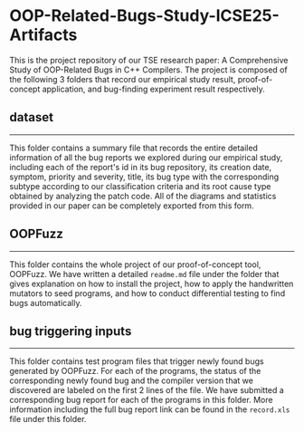# OOP-Related-Bugs-Study-ICSE25-Artifacts
This is the project repository of our TSE research paper: A Comprehensive Study of OOP-Related Bugs in C++ Compilers.
The project is composed of the following 3 folders that record our empirical study result, proof-of-concept application, and bug-finding experiment result respectively.


  
## dataset

---
This folder contains a summary file that records the entire detailed information of all the bug reports we explored during our empirical study, including each of the report's id in its bug repository, its creation date, symptom, priority and severity, title, its bug type with the corresponding subtype according to our classification criteria and its root cause type obtained by analyzing the patch code. All of the diagrams and statistics provided in our paper can be completely exported from this form.

## OOPFuzz

---
This folder contains the whole project of our proof-of-concept tool, OOPFuzz. We have written a detailed `readme.md` file under the folder that gives explanation on how to install the project, how to apply the handwritten mutators to seed programs, and how to conduct differential testing to find bugs automatically.
  
  
## bug triggering inputs

---

This folder contains test program files that trigger newly found bugs generated by OOPFuzz. For each of the programs, the status of the corresponding newly found bug and the compiler version that we discovered are labeled on the first 2 lines of the file. We have submitted a corresponding bug report for each of the programs in this folder. More information including the full bug report link can be found in the `record.xls` file under this folder. 




